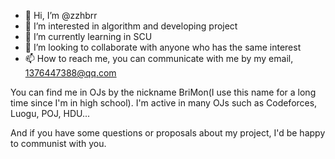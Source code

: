 - 👋 Hi, I’m @zzhbrr
- 👀 I’m interested in algorithm and developing project
- 🌱 I’m currently learning in SCU
- 💞️ I’m looking to collaborate with anyone who has the same interest
- 📫 How to reach me, you can communicate with me by my email, 1376447388@qq.com

You can find me in OJs by the nickname BriMon(I use this name for a long time since I'm in high school).
I'm active in many OJs such as Codeforces, Luogu, POJ, HDU...

And if you have some questions or proposals about my project, I'd be happy to communist with you.

<!---
zzhbrr/zzhbrr is a ✨ special ✨ repository because its `README.md` (this file) appears on your GitHub profile.
You can click the Preview link to take a look at your changes.
--->
